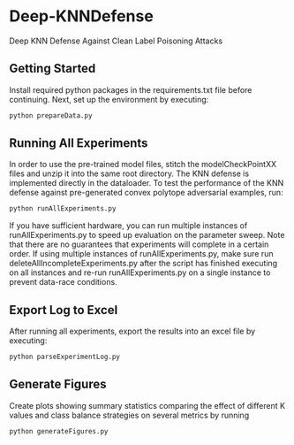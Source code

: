 # Deep-KNNDefense
Deep KNN Defense Against Clean Label Poisoning Attacks

## Getting Started
Install required python packages in the requirements.txt file before continuing. Next, set up the environment by executing:

```bash
python prepareData.py
```

## Running All Experiments
In order to use the pre-trained model files, stitch the modelCheckPointXX files and unzip it into the same root directory. The KNN defense is implemented directly in the dataloader. To test the performance of the KNN defense against pre-generated convex polytope adversarial examples, run:

```bash
python runAllExperiments.py
```

If you have sufficient hardware, you can run multiple instances of runAllExperiments.py to speed up evaluation on the parameter sweep. Note that there are no guarantees that experiments will complete in a certain order. If using multiple instances of runAllExperiments.py, make sure run deleteAllIncompleteExperiments.py after the script has finished executing on all instances and re-run runAllExperiments.py on a single instance to prevent data-race conditions.

## Export Log to Excel
After running all experiments, export the results into an excel file by executing:

```bash
python parseExperimentLog.py
```

## Generate Figures
Create plots showing summary statistics comparing the effect of different K values and class balance strategies on several metrics by running
```bash
python generateFigures.py
```
